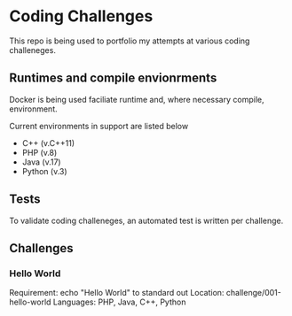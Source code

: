 # Coding Challenges

This repo is being used to portfolio my attempts at various coding challeneges.

## Runtimes and compile envionrments

Docker is being used faciliate runtime and, where necessary compile, environment.

Current environments in support are listed below

- C++ (v.C++11)
- PHP (v.8)
- Java (v.17)
- Python (v.3)

## Tests

To validate coding challeneges, an automated test is written per challenge.

## Challenges

### Hello World
Requirement: echo "Hello World" to standard out
Location: challenge/001-hello-world
Languages: PHP, Java, C++, Python
